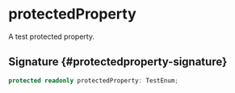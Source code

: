 # protectedProperty

A test protected property.

## Signature {#protectedproperty-signature}

```typescript
protected readonly protectedProperty: TestEnum;
```